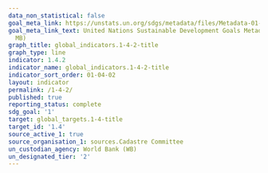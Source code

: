 ```yaml
---
data_non_statistical: false
goal_meta_link: https://unstats.un.org/sdgs/metadata/files/Metadata-01-04-02.pdf
goal_meta_link_text: United Nations Sustainable Development Goals Metadata (PDF 4.0
  MB)
graph_title: global_indicators.1-4-2-title
graph_type: line
indicator: 1.4.2
indicator_name: global_indicators.1-4-2-title
indicator_sort_order: 01-04-02
layout: indicator
permalink: /1-4-2/
published: true
reporting_status: complete
sdg_goal: '1'
target: global_targets.1-4-title
target_id: '1.4'
source_active_1: true
source_organisation_1: sources.Cadastre Committee
un_custodian_agency: World Bank (WB)
un_designated_tier: '2'
---
```

